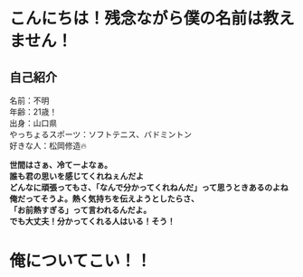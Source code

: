 # こんにちは！残念ながら僕の名前は教えません！

## 自己紹介
名前：不明  
年齢：21歳！  
出身：山口県  
やっちょるスポーツ：ソフトテニス、バドミントン  
好きな人：松岡修造🔥

**世間はさぁ、冷てーよなぁ。**  
**誰も君の思いを感じてくれねぇんだよ**  
**どんなに頑張ってもさ、「なんで分かってくれねんだ」って思うときあるのよね**  
**俺だってそうよ。熱く気持ちを伝えようとしたらさ、**  
**「お前熱すぎる」って言われるんだよ。**  
**でも大丈夫！分かってくれる人はいる！そう！**  
# **俺についてこい！！**  


